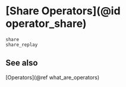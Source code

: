 # [Share Operators](@id operator_share)

```@docs
share
share_replay
```

## See also

[Operators](@ref what_are_operators)
